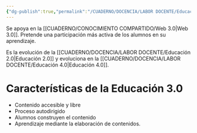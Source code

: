 ```yaml
---
{"dg-publish":true,"permalink":"/CUADERNO/DOCENCIA/LABOR DOCENTE/Educación 3.0/"}
---
```


Se apoya en la [[CUADERNO/CONOCIMIENTO COMPARTIDO/Web 3.0\|Web 3.0]]. Pretende una participación más activa de los alumnos en su aprendizaje.

Es la evolución de la [[CUADERNO/DOCENCIA/LABOR DOCENTE/Educación 2.0\|Educación 2.0]] y evoluciona en la [[CUADERNO/DOCENCIA/LABOR DOCENTE/Educación 4.0\|Educación 4.0]].

# Características de la Educación 3.0
- Contenido accesible y libre
- Proceso autodirigido
- Alumnos construyen el contenido
- Aprendizaje mediante la elaboración de contenidos.